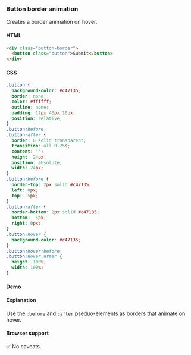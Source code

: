 ### Button border animation

Creates a border animation on hover.

#### HTML

```html
<div class="button-border">
  <button class="button">Submit</button>
</div>
```

#### CSS

```css
.button {
  background-color: #c47135;
  border: none;
  color: #ffffff;
  outline: none;
  padding: 12px 40px 10px;
  position: relative;
}
.button:before,
.button:after {
  border: 0 solid transparent;
  transition: all 0.25s;
  content: '';
  height: 24px;
  position: absolute;
  width: 24px;
}
.button:before {
  border-top: 2px solid #c47135;
  left: 0px;
  top: -5px;
}
.button:after {
  border-bottom: 2px solid #c47135;
  bottom: -5px;
  right: 0px;
}
.button:hover {
  background-color: #c47135;
}
.button:hover:before,
.button:hover:after {
  height: 100%;
  width: 100%;
}
```

#### Demo

#### Explanation

Use the `:before` and `:after` pseduo-elements as borders that animate on hover.

#### Browser support

<span class="snippet__support-note">✅ No caveats.</span>

<!-- tags: animation -->
<!-- date: 2018-10-30 -->
